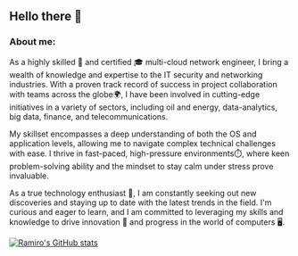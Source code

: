 ## Hello there 👋

### About me:

As a highly skilled 🔧 and certified 🎓 multi-cloud network engineer, I bring a wealth of knowledge and expertise to the IT security and networking industries. With a proven track record of success in project collaboration with teams across the globe🌍, I have been involved in cutting-edge initiatives in a variety of sectors, including oil and energy, data-analytics, big data, finance, and telecommunications.

My skillset encompasses a deep understanding of both the OS and application levels, allowing me to navigate complex technical challenges with ease. I thrive in fast-paced, high-pressure environments⏱️, where keen problem-solving ability and the mindset to stay calm under stress prove invaluable.

As a true technology enthusiast 🤖, I am constantly seeking out new discoveries and staying up to date with the latest trends in the field. I'm curious and eager to learn, and I am committed to leveraging my skills and knowledge to drive innovation 🚀 and progress in the world of computers 🖥️.



[![Ramiro's GitHub stats](https://github-readme-stats.vercel.app/api?username=rdecatri&show_icons=true&theme=dark&count_private=true)](https://github.com/anuraghazra/github-readme-stats)

<!--
**rdecatri/rdecatri** is a ✨ _special_ ✨ repository because its `README.md` (this file) appears on your GitHub profile.

Here are some ideas to get you started:

- 🔭 I’m currently working on ...
- 🌱 I’m currently learning ...
- 👯 I’m looking to collaborate on ...
- 🤔 I’m looking for help with ...
- 💬 Ask me about ...
- 📫 How to reach me: ...
- 😄 Pronouns: ...
- ⚡ Fun fact: ...
-->
